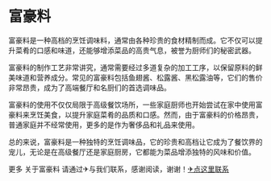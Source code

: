 # 富豪料

富豪料是一种高档的烹饪调味料，通常由各种珍贵的食材精制而成。它不仅可以提升菜肴的口感和味道，还能够增添菜品的高贵气息，被誉为厨师们的秘密武器。

富豪料的制作工艺非常讲究，通常需要经过多道复杂的加工工序，以保留原料的鲜美味道和营养成分。常见的富豪料包括鱼翅酱、松露酱、黑松露油等，它们的售价非常昂贵，成为了高端餐厅和名厨们的首选调味品。

富豪料的使用不仅仅局限于高级餐饮场所，一些家庭厨师也开始尝试在家中使用富豪料来烹饪美食，以提升家庭菜肴的品质和口感。然而，由于富豪料的价格昂贵，普通家庭并不经常使用，更多的是作为奢侈品和礼品来使用。

总的来说，富豪料是一种独特的烹饪调味品，它的珍贵和高档让它成为了餐饮界的宠儿，无论是在高级餐厅还是家庭厨房，它都能为菜品增添独特的风味和价值。

更多 关于富豪料 请通过✈与我们联系，感谢阅读，谢谢！[✈点这里联系](https://gg.k02.cc)